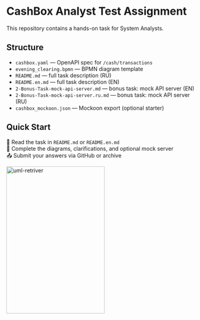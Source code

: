 
# CashBox Analyst Test Assignment

This repository contains a hands-on task for System Analysts.

## Structure

- `cashbox.yaml` — OpenAPI spec for `/cash/transactions`
- `evening_clearing.bpmn` — BPMN diagram template
- `README.md` — full task description (RU)
- `README.en.md` — full task description (EN)
- `2-Bonus-Task-mock-api-server.md` — bonus task: mock API server (EN)
- `2-Bonus-Task-mock-api-server.ru.md` — bonus task: mock API server (RU)
- `cashbox_mockoon.json` — Mockoon export (optional starter)

## Quick Start

📌 Read the task in `README.md` or `README.en.md`  
🎯 Complete the diagrams, clarifications, and optional mock server  
📤 Submit your answers via GitHub or archive

<img width="256" height="384" alt="uml-retriver" src="https://github.com/user-attachments/assets/d6675930-7cee-4870-9ee2-1ee6eace28b2" />

